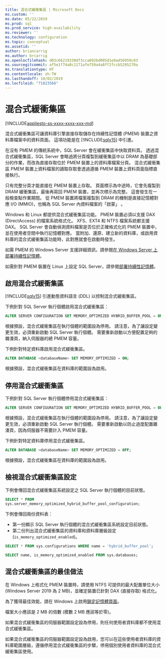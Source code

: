 ```yaml
---
title: 混合式緩衝集區 | Microsoft Docs
ms.custom: ''
ms.date: 05/22/2019
ms.prod: sql
ms.prod_service: high-availability
ms.reviewer: ''
ms.technology: configuration
ms.topic: conceptual
ms.assetid: ''
author: briancarrig
ms.author: brcarrig
ms.openlocfilehash: d03c66219330df3cca892bd005d1e9a456959c83
ms.sourcegitcommit: af5e1f74a8c1171afe759a4a8ff2fccb5295270a
ms.translationtype: HT
ms.contentlocale: zh-TW
ms.lasthandoff: 10/02/2019
ms.locfileid: "71823566"
---
```

# <a name="hybrid-buffer-pool"></a>混合式緩衝集區
[!INCLUDE[appliesto-ss-xxxx-xxxx-xxx-md](../../includes/appliesto-ss-xxxx-xxxx-xxx-md.md)]

混合式緩衝集區可讓資料庫引擎直接存取儲存在持續性記憶體 (PMEM) 裝置之資料庫檔案中的資料頁面。 這項功能是在 [!INCLUDE[sqlv15](../../includes/sssqlv15-md.md)] 中引進。

在沒有 PMEM 的傳統系統中，SQL Server 會在緩衝集區中快取資料頁。 透過混合式緩衝集區，SQL Server 會略過將分頁複製到緩衝集區中以 DRAM 為基礎部分的作業，而改為直接存取位於 PMEM 裝置上的資料庫檔案分頁。 混合式緩衝集區 PMEM 裝置上資料檔案的讀取存取會透過遵循 PMEM 裝置上資料頁面指標直接執行。  

只有完整分頁才能直接在 PMEM 裝置上存取。 頁面標示為中途時，它會先複製到 DRAM 緩衝集區，最後再寫回 PMEM 裝置，並再次標示為完整。 這會發生在一般檢查點作業期間。 從 PMEM 裝置將檔案複製到 DRAM 的機制是直接記憶體對應 I/O (MMIO)，也稱為 SQL Server 內資料檔案的「啟蒙」  。


Windows 和 Linux 都提供混合式緩衝集區功能。 PMEM 裝置必須以支援 DAX (DirectAccess) 的檔案系統格式化。 XFS、EXT4 和 NTFS 檔案系統都支援 DAX。 SQL Server 會自動偵測資料檔案是否位於正確格式化的 PMEM 裝置中，並在使用者空間中執行記憶體對應。 當附加、還原、建立新的資料庫，或啟用資料庫的混合式緩衝集區功能時，此對應就會在啟動時發生。

如需 PMEM 的 Windows Server 支援詳細資訊，請參閱[在 Windows Server 上部署持續性記憶體](/windows-server/storage/storage-spaces/deploy-pmem/)。

如需針對 PMEM 裝置在 Linux 上設定 SQL Server，請參閱[部署持續性記憶體](../../linux/sql-server-linux-configure-pmem.md)。

## <a name="enable-hybrid-buffer-pool"></a>啟用混合式緩衝集區

[!INCLUDE[sqlv15](../../includes/sssqlv15-md.md)] 引進動態資料語言 (DDL) 以控制混合式緩衝集區。

下例針對 SQL Server 執行個體啟用混合式緩衝集區：

```sql
ALTER SERVER CONFIGURATION SET MEMORY_OPTIMIZED HYBRID_BUFFER_POOL = ON;
```

根據預設，混合式緩衝集區在執行個體的範圍設為停用。 請注意，為了讓設定變更生效，必須重新啟動 SQL Server 執行個體。 需要重新啟動以方便配置足夠的雜湊頁，納入伺服器的總 PMEM 容量。

下例針對特定資料庫啟用混合式緩衝集區。

```sql
ALTER DATABASE <databaseName> SET MEMORY_OPTIMIZED = ON;
```

根據預設，混合式緩衝集區在資料庫的範圍設為啟用。

## <a name="disable-hybrid-buffer-pool"></a>停用混合式緩衝集區

下例針對 SQL Server 執行個體停用混合式緩衝集區：

```sql
ALTER SERVER CONFIGURATION SET MEMORY_OPTIMIZED HYBRID_BUFFER_POOL = OFF;
```

根據預設，混合式緩衝集區在執行個體的範圍設為停用。 請注意，為了讓設定變更生效，必須重新啟動 SQL Server 執行個體。 需要重新啟動以防止過度配置雜湊頁，因為伺服器不需要計入 PMEM 容量。

下例針對特定資料庫停用混合式緩衝集區。

```sql
ALTER DATABASE <databaseName> SET MEMORY_OPTIMIZED = OFF;
```

根據預設，混合式緩衝集區在資料庫的範圍設為啟用。

## <a name="view-hybrid-buffer-pool-configuration"></a>檢視混合式緩衝集區設定

下例會傳回混合式緩衝集區系統設定之 SQL Server 執行個體的目前狀態。

```sql
SELECT * FROM
sys.server_memory_optimized_hybrid_buffer_pool_configuration;
```

下例會傳回兩份資料表：

- 第一份顯示 SQL Server 執行個體的混合式緩衝集區系統設定目前狀態。
- 第二份列出混合式緩衝集區的資料庫和資料庫層級設定 (`is_memory_optimized_enabled`)。

```sql
SELECT * FROM sys.configurations WHERE name = 'hybrid_buffer_pool';

SELECT name, is_memory_optimized_enabled FROM sys.databases;
```

## <a name="best-practices-for-hybrid-buffer-pool"></a>混合式緩衝集區的最佳做法

在 Windows 上格式化 PMEM 裝置時，請使用 NTFS 可提供的最大配置單位大小 (Windows Server 2019 為 2 MB)，並確定裝置已針對 DAX (直接存取) 格式化。

為了獲得最佳效能，請在 Windows 上啟用[鎖定記憶體頁面](./enable-the-lock-pages-in-memory-option-windows.md)。

檔案大小應該是 2 MB 的倍數 (模數 2 MB 應該等於零)。

如果混合式緩衝集區的伺服器範圍設定設為停用，則任何使用者資料庫都不使用混合式緩衝集區。

如果混合式緩衝集區的伺服器範圍設定設為啟用，您可以在這些使用者資料庫的資料庫範圍層級，遵循停用混合式緩衝集區的步驟，停用個別使用者資料庫的混合式緩衝集區使用。
